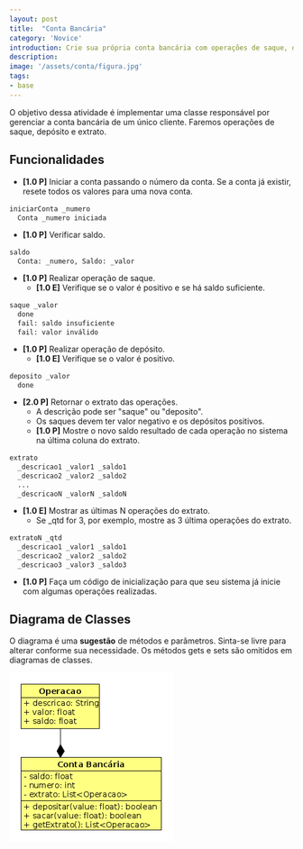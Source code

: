```yaml
---
layout: post
title:  "Conta Bancária"
category: 'Novice'
introduction: Crie sua própria conta bancária com operações de saque, deposito e transferência. Adicine 20 mil na conta, veja o saldo e sorria. Lindo eu sei, só aqui mesmo né seu liso.
description: 
image: '/assets/conta/figura.jpg'
tags:
- base
---
```



O objetivo dessa atividade é implementar uma classe responsável por gerenciar a conta bancária de um único cliente. Faremos operações de saque, depósito e extrato.

## Funcionalidades

- **[1.0 P]** Iniciar a conta passando o número da conta. Se a conta já existir, resete todos os valores para uma nova conta.

```
iniciarConta _numero
  Conta _numero iniciada
```

- **[1.0 P]** Verificar saldo.

```
saldo
  Conta: _numero, Saldo: _valor
```

- **[1.0 P]** Realizar operação de saque.
    - **[1.0 E]** Verifique se o valor é positivo e se há saldo suficiente.

```
saque _valor
  done
  fail: saldo insuficiente
  fail: valor inválido
```

- **[1.0 P]** Realizar operação de depósito.
    - **[1.0 E]** Verifique se o valor é positivo.

```
deposito _valor
  done
```

- **[2.0 P]** Retornar o extrato das operações.
    - A descrição pode ser "saque" ou "deposito".
    - Os saques devem ter valor negativo e os depósitos positivos.
    - **[1.0 P]** Mostre o novo saldo resultado de cada operação no sistema na última coluna do extrato.

```
extrato
  _descricao1 _valor1 _saldo1
  _descricao2 _valor2 _saldo2
  ...
  _descricaoN _valorN _saldoN
```

- **[1.0 E]** Mostrar as últimas N operações do extrato.
    - Se _qtd for 3, por exemplo, mostre as 3 última operações do extrato.

```
extratoN _qtd
  _descricao1 _valor1 _saldo1
  _descricao2 _valor2 _saldo2
  _descricao3 _valor3 _saldo3
```

- **[1.0 P]** Faça um código de inicialização para que seu sistema já inicie com algumas operações realizadas.


## Diagrama de Classes

O diagrama é uma **sugestão** de métodos e parâmetros. Sinta-se livre para alterar conforme sua necessidade. Os métodos gets e sets são omitidos em diagramas de classes.

![](/assets/conta/diagrama.png)